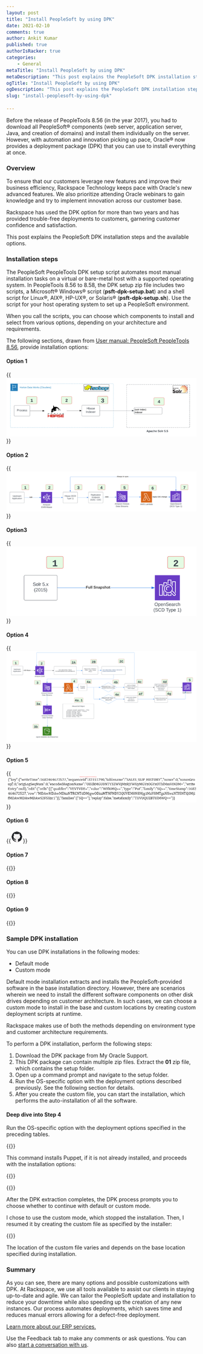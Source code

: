 ```yaml
---
layout: post
title: "Install PeopleSoft by using DPK"
date: 2021-02-10
comments: true
author: Ankit Kumar
published: true
authorIsRacker: true
categories:
    - General
metaTitle: "Install PeopleSoft by using DPK"
metaDescription: "This post explains the PeopleSoft DPK installation steps and the available options."
ogTitle: "Install PeopleSoft by using DPK"
ogDescription: "This post explains the PeopleSoft DPK installation steps and the available options."
slug: "install-peoplesoft-by-using-dpk"

---
```


Before the release of PeopleTools 8.56 (in the year 2017), you had to download all
PeopleSoft&reg; components (web server, application server, Java, and creation of domains)
and install them individually on the server. However, with automation and innovation picking
up pace, Oracle&reg; now provides a deployment package (DPK) that you can use to
install everything at once. 

<!--more-->

### Overview

To ensure that our customers leverage new features and improve their business efficiency,
Rackspace Technology keeps pace with Oracle's new advanced features. We also prioritize
attending Oracle webinars to gain knowledge and try to implement innovation across our
customer base. 

Rackspace has used the DPK option for more than two years and has provided trouble-free
deployments to customers, garnering customer confidence and satisfaction.

This post explains the PeopleSoft DPK installation steps and the available options.

### Installation steps

The PeopleSoft PeopleTools DPK setup script automates most manual installation tasks on a
virtual or bare-metal host with a supported operating system. In PeopleTools 8.56 to 8.58,
the DPK setup zip file includes two scripts, a Microsoft&reg; Windows&reg; script
(**psft-dpk-setup.bat**) and a shell script for Linux&reg;, AIX&reg;, HP-UX&reg;, or
Solaris&reg; (**psft-dpk-setup.sh**). Use the script for your host operating system to set
up a PeopleSoft environment.

When you call the scripts, you can choose which components to install and select from
various options, depending on your architecture and requirements.

The following sections, drawn from
[User manual: PeopleSoft PeopleTools 8.56](https://manualzz.com/doc/48544992/peoplesoft-peopletools-8.56),
provide installation options:

#### Option 1

{{<img src="Picture1.png" title="" alt="">}}

#### Option 2

{{<img src="Picture2.png" title="" alt="">}}

#### Option3

{{<img src="Picture3.png" title="" alt="">}}

#### Option 4

{{<img src="Picture4.png" title="" alt="">}}

#### Option 5

{{<img src="Picture5.png" title="" alt="">}}

#### Option 6

{{<img src="Picture6.png" title="" alt="">}}

#### Option 7

{{<img src="Picture7.png" title="" alt="">}}

#### Option 8

{{<img src="Picture8.png" title="" alt="">}}

#### Option 9

{{<img src="Picture9.png" title="" alt="">}}

### Sample DPK installation

You can use DPK installations in the following modes:

- Default mode 
- Custom mode

Default mode installation extracts and installs the PeopleSoft-provided software in the
base installation directory. However, there are scenarios wherein we need to install the
different software components on other disk drives depending on customer architecture. In
such cases, we can choose a custom mode to install in the base and custom locations by
creating custom deployment scripts at runtime. 

Rackspace makes use of both the methods depending on environment type and customer
architecture requirements.

To perform a DPK installation, perform the following steps:

1. Download the DPK package from My Oracle Support.
2. This DPK package can contain multiple zip files. Extract the **01** zip file, which
   contains the setup folder.
3. Open up a command prompt and navigate to the setup folder.
4. Run the OS-specific option with the deployment options described previously. See the
   following section for details.
5. After you create the custom file, you can start the installation, which performs the
   auto-installation of all the software.

#### Deep dive into Step 4

Run the OS-specific option with the deployment options specified in the preceding tables.

{{<img src="Picture10.png" title="" alt="">}}

This command installs Puppet, if it is not already installed, and proceeds with the
installation options:

{{<img src="Picture11.png" title="" alt="">}}

{{<img src="Picture12.png" title="" alt="">}}

After the DPK extraction completes, the DPK process prompts you to choose whether to
continue with default or custom mode.

I chose to use the custom mode, which stopped the installation. Then, I resumed it
by creating the custom file as specified by the installer:

{{<img src="Picture13.png" title="" alt="">}}

The location of the custom file varies and depends on the base location specified during
installation.

### Summary

As you can see, there are many options and possible customizations with DPK. At Rackspace,
we use all tools available to assist our clients in staying up-to-date and agile. We can
tailor the PeopleSoft update and installation to reduce your downtime while also speeding
up the creation of any new instances. Our process automates deployments, which saves time
and reduces manual errors allowing for a defect-free deployment. 

<a class="cta purple" id="cta" href="https://www.rackspace.com/applications/erp">Learn more about our ERP services.</a>

Use the Feedback tab to make any comments or ask questions. You can also [start a conversation with us](https://www.rackspace.com/contact).

